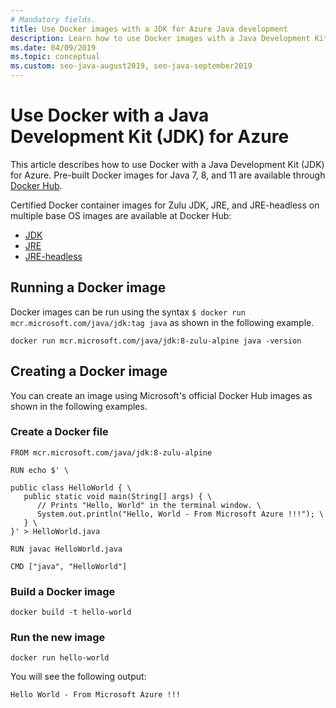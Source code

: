 ```yaml
---
# Mandatory fields.
title: Use Docker images with a JDK for Azure Java development
description: Learn how to use Docker images with a Java Development Kit (JDK) for Azure using the command line interface. 
ms.date: 04/09/2019
ms.topic: conceptual
ms.custom: seo-java-august2019, seo-java-september2019
---
```


# Use Docker with a Java Development Kit (JDK) for Azure

This article describes how to use Docker with a Java Development Kit (JDK) for Azure. Pre-built Docker images for Java 7, 8, and 11 are available through [Docker Hub](https://hub.docker.com/_/microsoft-java-se).

Certified Docker container images for Zulu JDK, JRE, and JRE-headless on multiple base OS images are available at Docker Hub:

* [JDK](https://hub.docker.com/_/microsoft-java-jdk)
* [JRE](https://hub.docker.com/_/microsoft-java-jre)
* [JRE-headless](https://hub.docker.com/_/microsoft-java-jre-headless)

## Running a Docker image

Docker images can be run using the syntax `$ docker run mcr.microsoft.com/java/jdk:tag java` as shown in the following example.

```cli
docker run mcr.microsoft.com/java/jdk:8-zulu-alpine java -version
```

## Creating a Docker image

You can create an image using Microsoft's official Docker Hub images as shown in the following examples.

### Create a Docker file

```cli
FROM mcr.microsoft.com/java/jdk:8-zulu-alpine
  
RUN echo $' \
  
public class HelloWorld { \
   public static void main(String[] args) { \
      // Prints "Hello, World" in the terminal window. \
      System.out.println("Hello, World - From Microsoft Azure !!!"); \
   } \
}' > HelloWorld.java
  
RUN javac HelloWorld.java
  
CMD ["java", "HelloWorld"]
```

### Build a Docker image

```cli
docker build -t hello-world
```

### Run the new image

```cli
docker run hello-world
```

You will see the following output:

```output
Hello World - From Microsoft Azure !!!
```
